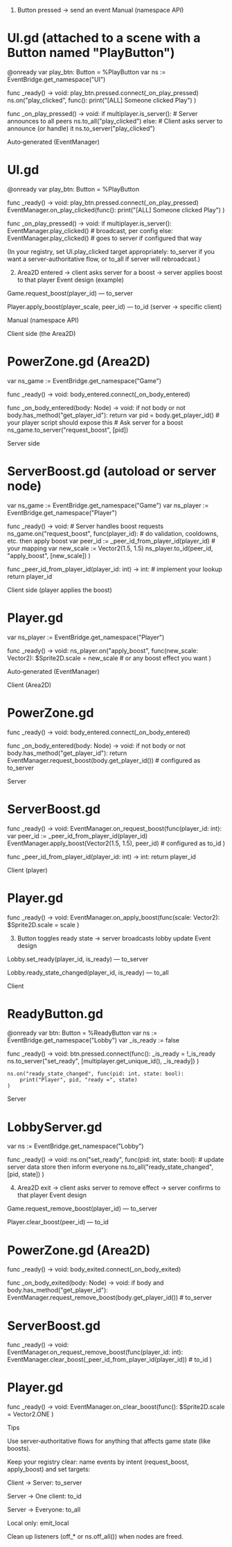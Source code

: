 1) Button pressed → send an event
Manual (namespace API)
# UI.gd (attached to a scene with a Button named "PlayButton")
@onready var play_btn: Button = %PlayButton
var ns := EventBridge.get_namespace("UI")

func _ready() -> void:
    play_btn.pressed.connect(_on_play_pressed)
    ns.on("play_clicked", func():
        print("[ALL] Someone clicked Play")
    )

func _on_play_pressed() -> void:
    if multiplayer.is_server():
        # Server announces to all peers
        ns.to_all("play_clicked")
    else:
        # Client asks server to announce (or handle) it
        ns.to_server("play_clicked")

Auto‑generated (EventManager)
# UI.gd
@onready var play_btn: Button = %PlayButton

func _ready() -> void:
    play_btn.pressed.connect(_on_play_pressed)
    EventManager.on_play_clicked(func():
        print("[ALL] Someone clicked Play")
    )

func _on_play_pressed() -> void:
    if multiplayer.is_server():
        EventManager.play_clicked()      # broadcast, per config
    else:
        EventManager.play_clicked()      # goes to server if configured that way


(In your registry, set UI.play_clicked target appropriately: to_server if you want a server-authoritative flow, or to_all if server will rebroadcast.)

2) Area2D entered → client asks server for a boost → server applies boost to that player
Event design (example)

Game.request_boost(player_id) — to_server

Player.apply_boost(player_scale, peer_id) — to_id (server → specific client)

Manual (namespace API)

Client side (the Area2D)

# PowerZone.gd (Area2D)
var ns_game := EventBridge.get_namespace("Game")

func _ready() -> void:
    body_entered.connect(_on_body_entered)

func _on_body_entered(body: Node) -> void:
    if not body or not body.has_method("get_player_id"):
        return
    var pid = body.get_player_id()  # your player script should expose this
    # Ask server for a boost
    ns_game.to_server("request_boost", [pid])


Server side

# ServerBoost.gd (autoload or server node)
var ns_game := EventBridge.get_namespace("Game")
var ns_player := EventBridge.get_namespace("Player")

func _ready() -> void:
    # Server handles boost requests
    ns_game.on("request_boost", func(player_id):
        # do validation, cooldowns, etc. then apply boost
        var peer_id := _peer_id_from_player_id(player_id) # your mapping
        var new_scale := Vector2(1.5, 1.5)
        ns_player.to_id(peer_id, "apply_boost", [new_scale])
    )

func _peer_id_from_player_id(player_id: int) -> int:
    # implement your lookup
    return player_id


Client side (player applies the boost)

# Player.gd
var ns_player := EventBridge.get_namespace("Player")

func _ready() -> void:
    ns_player.on("apply_boost", func(new_scale: Vector2):
        $Sprite2D.scale = new_scale
        # or any boost effect you want
    )

Auto‑generated (EventManager)

Client (Area2D)

# PowerZone.gd
func _ready() -> void:
    body_entered.connect(_on_body_entered)

func _on_body_entered(body: Node) -> void:
    if not body or not body.has_method("get_player_id"):
        return
    EventManager.request_boost(body.get_player_id())   # configured as to_server


Server

# ServerBoost.gd
func _ready() -> void:
    EventManager.on_request_boost(func(player_id: int):
        var peer_id := _peer_id_from_player_id(player_id)
        EventManager.apply_boost(Vector2(1.5, 1.5), peer_id)  # configured as to_id
    )

func _peer_id_from_player_id(player_id: int) -> int:
    return player_id


Client (player)

# Player.gd
func _ready() -> void:
    EventManager.on_apply_boost(func(scale: Vector2):
        $Sprite2D.scale = scale
    )

3) Button toggles ready state → server broadcasts lobby update
Event design

Lobby.set_ready(player_id, is_ready) — to_server

Lobby.ready_state_changed(player_id, is_ready) — to_all

Client

# ReadyButton.gd
@onready var btn: Button = %ReadyButton
var ns := EventBridge.get_namespace("Lobby")
var _is_ready := false

func _ready() -> void:
    btn.pressed.connect(func():
        _is_ready = !_is_ready
        ns.to_server("set_ready", [multiplayer.get_unique_id(), _is_ready])
    )

    ns.on("ready_state_changed", func(pid: int, state: bool):
        print("Player", pid, "ready =", state)
    )


Server

# LobbyServer.gd
var ns := EventBridge.get_namespace("Lobby")

func _ready() -> void:
    ns.on("set_ready", func(pid: int, state: bool):
        # update server data store then inform everyone
        ns.to_all("ready_state_changed", [pid, state])
    )

4) Area2D exit → client asks server to remove effect → server confirms to that player
Event design

Game.request_remove_boost(player_id) — to_server

Player.clear_boost(peer_id) — to_id

# PowerZone.gd (Area2D)
func _ready() -> void:
    body_exited.connect(_on_body_exited)

func _on_body_exited(body: Node) -> void:
    if body and body.has_method("get_player_id"):
        EventManager.request_remove_boost(body.get_player_id())  # to_server

# ServerBoost.gd
func _ready() -> void:
    EventManager.on_request_remove_boost(func(player_id: int):
        EventManager.clear_boost(_peer_id_from_player_id(player_id))  # to_id
    )

# Player.gd
func _ready() -> void:
    EventManager.on_clear_boost(func():
        $Sprite2D.scale = Vector2.ONE
    )

Tips

Use server‑authoritative flows for anything that affects game state (like boosts).

Keep your registry clear: name events by intent (request_boost, apply_boost) and set targets:

Client → Server: to_server

Server → One client: to_id

Server → Everyone: to_all

Local only: emit_local

Clean up listeners (off_* or ns.off_all()) when nodes are freed.
